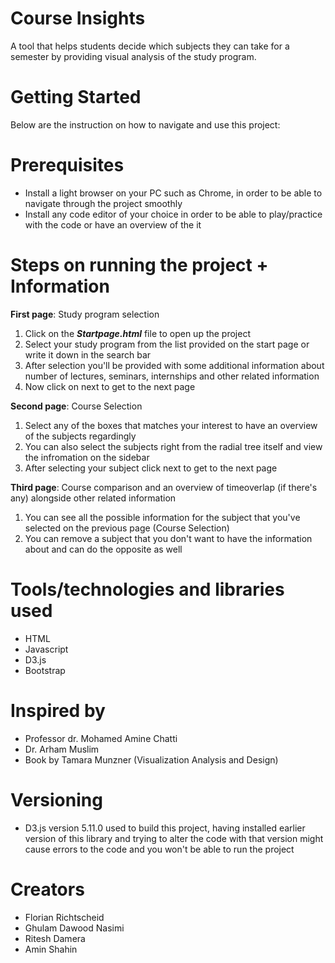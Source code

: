 # Course Insights

A tool that helps students decide which subjects they can take for a semester by providing visual analysis of the study program.

# Getting Started

Below are the instruction on how to navigate and use this project:

# Prerequisites

* Install a light browser on your PC such as Chrome, in order to be able to navigate through the project smoothly
* Install any code editor of your choice in order to be able to play/practice with the code or have an overview of the it

# Steps on running the project + Information

**First page**: Study program selection
1. Click on the ***Startpage.html*** file to open up the project
2. Select your study program from the list provided on the start page or write it down in the search bar
3. After selection you'll be provided with some additional information about number of lectures, seminars, internships and other related information
4. Now click on next to get to the next page 

**Second page**: Course Selection
1. Select any of the boxes that matches your interest to have an overview of the subjects regardingly
2. You can also select the subjects right from the radial tree itself and view the infromation on the sidebar
3. After selecting your subject click next to get to the next page 

**Third page**: Course comparison and an overview of timeoverlap (if there's any) alongside other related information
1. You can see all the possible information for the subject that you've selected on the previous page (Course Selection)
2. You can remove a subject that you don't want to have the information about and can do the opposite as well

# Tools/technologies and libraries used

* HTML
* Javascript
* D3.js
* Bootstrap

# Inspired by

* Professor dr. Mohamed Amine Chatti
* Dr. Arham Muslim
* Book by Tamara Munzner (Visualization Analysis and Design)

# Versioning

* D3.js version 5.11.0 used to build this project, having installed earlier version of this library and trying to alter the code with that version might cause errors to the code and you won't be able to run the project

# Creators 

* Florian Richtscheid
* Ghulam Dawood Nasimi
* Ritesh Damera
* Amin Shahin






